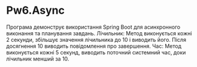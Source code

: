 # Pw6.Async
Програма демонструє використання Spring Boot для асинхронного виконання та планування завдань.
Лічильник: Метод виконується кожні 2 секунди, збільшує значення лічильника до 10 і виводить його. Після досягнення 10 виводить повідомлення про завершення.
Час: Метод виконується кожні 5 секунд, виводить поточний системний час, доки лічильник менший за 10.
